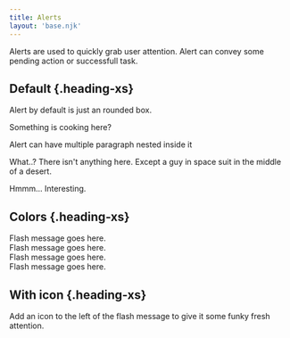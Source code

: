```yaml
---
title: Alerts
layout: 'base.njk'
---
```


Alerts are used to quickly grab user attention. Alert can convey some pending action or successfull task.

## Default {.heading-xs}

Alert by default is just an rounded box.

<div class="box p-6 nb-box">
  <div class="alert alert-default label">Something is cooking here?</div>
</div>

Alert can have multiple paragraph nested inside it

<div class="box p-6 nb-box">
  <div class="alert alert-default label">
    <p>
      What..? There isn't anything here. Except a guy in space suit in the middle of a desert. 
    </p>
    <p>Hmmm... Interesting.</p>
  </div>
</div>

## Colors {.heading-xs}

<div class="box p-6 nb-box">
  <div class="alert alert-primary label">Flash message goes here.</div>

  <div class="alert alert-secondary label">Flash message goes here.</div>

  <div class="alert alert-tertiary label">Flash message goes here.</div>

  <div class="alert alert-primary label">Flash message goes here.</div>
</div>

## With icon {.heading-xs}

Add an icon to the left of the flash message to give it some funky fresh attention.

```

```
